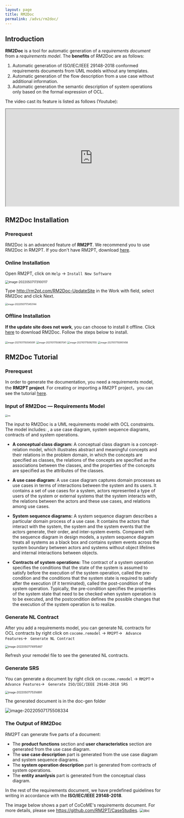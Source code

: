 ```yaml
---
layout: page
title: RM2Doc
permalink: /advs/rm2doc/
---
```



## Introduction

**RM2Doc** is a tool for automatic generation of a *requirements document* from a *requirements model*. The **benefits** of RM2Doc are as follows:

1. Automatic generation of ISO/IEC/IEEE 29148-2018 conformed requirements documents from UML models without any templates.
2. Automatic generation of the flow description from a use case without additional information.
3. Automatic generation the semantic description of system operations only based on the formal expression of OCL.

The video cast its feature is listed as follows (Youtube):
<iframe class="uk-width-1-3@m" width="560" height="315" src="https://www.youtube.com/embed/4z0Z5mrLfBc" frameborder="1" allow="accelerometer; autoplay; encrypted-media; gyroscope; picture-in-picture" allowfullscreen>RM2Doc Youtube Video</iframe>




## RM2Doc Installation
### Prerequest

RM2Doc is an advanced feature of **RM2PT**. We recommend you to use RM2Doc in RM2PT. If you don't have RM2PT, download [here](https://rm2pt.com/downloads/).

### Online Installation
Open RM2PT, click on `Help` -> `Install New Software`

<img src="../../imgs/RM2Doc/image-20220507173100117.png" alt="image-20220507173100117" style="zoom: 70%;" />



Type http://rm2pt.com/RM2Doc-UpdateSite in the Work with field, select RM2Doc and click Next.

<img src="../../imgs/RM2Doc/image-20220507173453144.png" alt="image-20220507173453144" style="zoom: 50%;" />

### Offline Installation

**If the update site does not work**, you can choose to install it offline. Click [here](https://github.com/RM2PT/RM2Doc-UpdateSite/releases/download/v1.0.0/com.rm2pt.generator.rm2doc.updatesite-1.0.0-SNAPSHOT.zip) to download RM2Doc. Follow the steps below to install.

<img src="../../imgs/RM2Doc/image-20211017150545091.png" alt="image-20211017150545091" style="zoom: 50%;" />

<img src="../../imgs/RM2Doc/image-20211017150807041.png" alt="image-20211017150807041" style="zoom: 50%;" />

<img src="../../imgs/RM2Doc/image-20211017150921155.png" alt="image-20211017150921155" style="zoom: 50%;" />

<img src="../../imgs/RM2Doc/image-20211017150951456.png" alt="image-20211017150951456" style="zoom: 50%;" />

## RM2Doc Tutorial

### Prerequest

In order to generate the documentation, you need a requirements model, the **RM2PT project**. For creating or importing a RM2PT project，you can see the tutorial [here](https://rm2pt.com/tutorial/user/create_new_project).

### Input of RM2Doc — Requirements Model

<img src="../../imgs/RM2Doc/rm.png" alt="rm" style="zoom: 50%;" />

The input to RM2Doc is a UML requirements model with OCL constraints. The model includes: , a use case diagram, system sequence diagrams, contracts of and system operations.

- **A conceptual class diagram:** A conceptual class diagram is a concept-relation model, which illustrates abstract and meaningful concepts and their relations in the problem domain, in which the concepts are specified as classes, the relations of the concepts are specified as the associations between the classes, and the properties of the concepts are specified as the attributes of the classes.

- **A use case diagram:** A use case diagram captures domain processes as use cases in terms of interactions between the system and its users. It contains a set of use cases for a system, actors represented a type of users of the system or external systems that the system interacts with, the relations between the actors and these use cases, and relations among use cases.

- **System sequence diagrams:** A system sequence diagram describes a particular domain process of a use case. It contains the actors that interact with the system, the system and the system events that the actors generate, their order, and inter-system events. Compared with the sequence diagram in design models, a system sequence diagram treats all systems as a black box and contains system events across the system boundary between actors and systems without object lifelines and internal interactions between objects.
- **Contracts of system operations:** The contract of a system operation specifies the conditions that the state of the system is assumed to satisfy before the execution of the system operation, called the pre-condition and the conditions that the system state is required to satisfy after the execution (if it terminated), called the post-condition of the system operation. Typically, the pre-condition specifies the properties of the system state that need to be checked when system operation is to be executed, and the postcondition defines the possible changes that the execution of the system operation is to realize.


### Generate NL Contract

After you add a requirements model, you can generate NL contracts for OCL contracts by right click on `cocome.remodel` -> `RM2PT`-> ` Advance Features`-> ` Generate NL Contract`


<img src="../../imgs/RM2Doc/image-20220507174915467.png" alt="image-20220507174915467" style="zoom: 60%;" />

Refresh your remodel file to see the generated NL contracts.

### Generate SRS

You can generate a document by right click on `cocome.remodel` -> `RM2PT`-> ` Advance Features`-> ` Generate ISO/IEC/IEEE 29148-2018 SRS`

<img src="../../imgs/RM2Doc/image-20220507175314891.png" alt="image-20220507175314891" style="zoom: 60%;" />

The generated document is in the doc-gen folder

<img src="../../imgs/RM2Doc/image-20220507175508334.png" alt="image-20220507175508334" style="zoom: 100%;" />


### The Output of RM2Doc

RM2PT can generate five parts of a document:

- The **product functions** section and **user characteristics** section are generated from the use case diagram.
- The **use case description** part is generated from the use case diagram and system sequence diagrams.
- The **system operation description** part is generated from contracts of system operations.
- The **entity ananlysis** part  is generated from the conceptual class diagram.

In the rest of the requirements document, we have predefined guidelines for writing in accordance with the **ISO/IEC/IEEE 29148-2018**.

The image below shows a part of CoCoME's requirements document. For more details, please see <https://github.com/RM2PT/CaseStudies>.
<img src="../../imgs/RM2Doc/doc.png" alt="doc" style="zoom: 80%;" />
